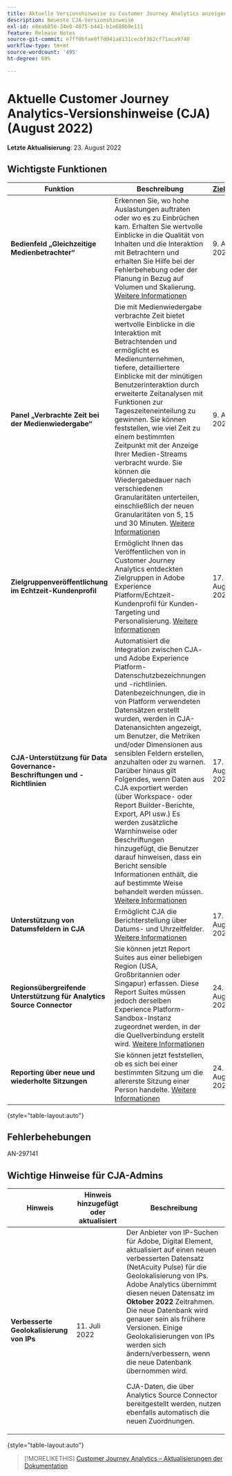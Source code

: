 ```yaml
---
title: Aktuelle Versionshinweise zu Customer Journey Analytics anzeigen
description: Neueste CJA-Versionshinweise
exl-id: e8eab856-34e0-4875-b441-b1e680b9e111
feature: Release Notes
source-git-commit: e7ff0bfae0f7d041a8131cecbf362cf71aca9740
workflow-type: tm+mt
source-wordcount: '495'
ht-degree: 60%

---
```


# Aktuelle Customer Journey Analytics-Versionshinweise (CJA) (August 2022)

**Letzte Aktualisierung**: 23. August 2022

## Wichtigste Funktionen

| Funktion | Beschreibung | [Zieldatum](/help/release-notes/releases.md) |
| ----------- | ---------- | ----- |
| **Bedienfeld „Gleichzeitige Medienbetrachter“** | Erkennen Sie, wo hohe Auslastungen auftraten oder wo es zu Einbrüchen kam. Erhalten Sie wertvolle Einblicke in die Qualität von Inhalten und die Interaktion mit Betrachtern und erhalten Sie Hilfe bei der Fehlerbehebung oder der Planung in Bezug auf Volumen und Skalierung. [Weitere Informationen](https://experienceleague.adobe.com/docs/analytics-platform/using/cja-workspace/panels/media-concurrent-viewers.html?lang=de) | 9. August 2022 |
| **Panel „Verbrachte Zeit bei der Medienwiedergabe“** | Die mit Medienwiedergabe verbrachte Zeit bietet wertvolle Einblicke in die Interaktion mit Betrachtenden und ermöglicht es Medienunternehmen, tiefere, detailliertere Einblicke mit der minütigen Benutzerinteraktion durch erweiterte Zeitanalysen mit Funktionen zur Tageszeiteneinteilung zu gewinnen. Sie können feststellen, wie viel Zeit zu einem bestimmten Zeitpunkt mit der Anzeige Ihrer Medien-Streams verbracht wurde. Sie können die Wiedergabedauer nach verschiedenen Granularitäten unterteilen, einschließlich der neuen Granularitäten von 5, 15 und 30 Minuten.  [Weitere Informationen](https://experienceleague.adobe.com/docs/analytics-platform/using/cja-workspace/panels/media-playback-timespent/media-playback-time-spent.html?lang=de) | 9. August 2022 |
| **Zielgruppenveröffentlichung im Echtzeit-Kundenprofil** | Ermöglicht Ihnen das Veröffentlichen von in Customer Journey Analytics entdeckten Zielgruppen in Adobe Experience Platform/Echtzeit-Kundenprofil für Kunden-Targeting und Personalisierung. [Weitere Informationen](https://experienceleague.adobe.com/docs/analytics-platform/using/cja-components/audiences/audiences-overview.html?lang=de) | 17. August 2022 |
| **CJA-Unterstützung für Data Governance-Beschriftungen und -Richtlinien** | Automatisiert die Integration zwischen CJA- und Adobe Experience Platform-Datenschutzbezeichnungen und -richtlinien. Datenbezeichnungen, die in von Platform verwendeten Datensätzen erstellt wurden, werden in CJA-Datenansichten angezeigt, um Benutzer, die Metriken und/oder Dimensionen aus sensiblen Feldern erstellen, anzuhalten oder zu warnen. Darüber hinaus gilt Folgendes, wenn Daten aus CJA exportiert werden (über Workspace- oder Report Builder-Berichte, Export, API usw.) Es werden zusätzliche Warnhinweise oder Beschriftungen hinzugefügt, die Benutzer darauf hinweisen, dass ein Bericht sensible Informationen enthält, die auf bestimmte Weise behandelt werden müssen. [Weitere Informationen](/help/data-views/data-governance.md) | 17. August 2022 |
| **Unterstützung von Datumsfeldern in CJA** | Ermöglicht CJA die Berichterstellung über Datums- und Uhrzeitfelder. [Weitere Informationen](/help/data-views/data-views-usecases.md#date) | 17. August 2022 |
| **Regionsübergreifende Unterstützung für Analytics Source Connector** | Sie können jetzt Report Suites aus einer beliebigen Region (USA, Großbritannien oder Singapur) erfassen. Diese Report Suites müssen jedoch derselben Experience Platform-Sandbox-Instanz zugeordnet werden, in der die Quellverbindung erstellt wird. [Weitere Informationen](https://experienceleague.adobe.com/docs/experience-platform/sources/ui-tutorials/create/adobe-applications/analytics.html?lang=de) | 24. August 2022 |
| **Reporting über neue und wiederholte Sitzungen** | Sie können jetzt feststellen, ob es sich bei einer bestimmten Sitzung um die allererste Sitzung einer Person handelte. [Weitere Informationen](https://experienceleague.adobe.com/docs/analytics-platform/using/cja-dataviews/data-views-usecases.html?lang=de#new-repeat) | 24. August 2022 |

{style=&quot;table-layout:auto&quot;}

## Fehlerbehebungen

AN-297141

## Wichtige Hinweise für CJA-Admins

| Hinweis | Hinweis hinzugefügt oder aktualisiert | Beschreibung |
| --- | --- | --- |
| **Verbesserte Geolokalisierung von IPs** | 11. Juli 2022 | Der Anbieter von IP-Suchen für Adobe, Digital Element, aktualisiert auf einen neuen verbesserten Datensatz (NetAcuity Pulse) für die Geolokalisierung von IPs. Adobe Analytics übernimmt diesen neuen Datensatz im **Oktober 2022** Zeitrahmen. Die neue Datenbank wird genauer sein als frühere Versionen. Einige Geolokalisierungen von IPs werden sich ändern/verbessern, wenn die neue Datenbank übernommen wird.<p> CJA-Daten, die über Analytics Source Connector bereitgestellt werden, nutzen ebenfalls automatisch die neuen Zuordnungen. |

{style=&quot;table-layout:auto&quot;}

>[!MORELIKETHIS]
>[Customer Journey Analytics – Aktualisierungen der Dokumentation](/help/release-notes/doc-changes.md)
